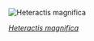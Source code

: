 
![Heteractis magnifica](https://upload.wikimedia.org/wikipedia/commons/thumb/1/13/Amphiprion_perideraion_%28Pink_anemonefish%29_in_Heteractis_magnifica_%28Magnificent_sea_anemone%29.jpg/525px-Amphiprion_perideraion_%28Pink_anemonefish%29_in_Heteractis_magnifica_%28Magnificent_sea_anemone%29.jpg)

*[Heteractis magnifica](https://wikipedia.org/wiki/File:Amphiprion_perideraion_(Pink_anemonefish)_in_Heteractis_magnifica_(Magnificent_sea_anemone).jpg)*
